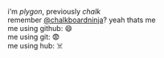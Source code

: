 i'm *plygon*, previously *chalk*
<br>
remember [@chalkboardninja](https://github.com/chalkboardninja)? yeah thats me
<br>
me using github: :smile:
<br>
me using git: :fearful:
<br>
me using hub: ☠️

